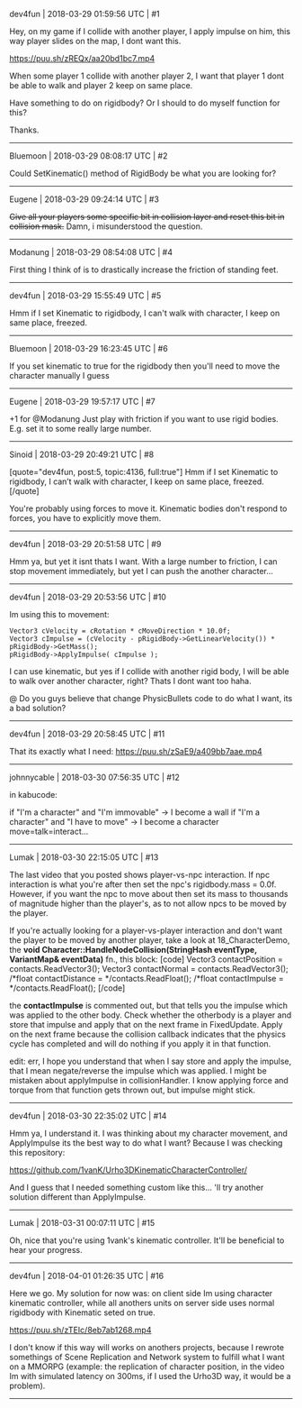 dev4fun | 2018-03-29 01:59:56 UTC | #1

Hey, on my game if I collide with another player, I apply impulse on him, this way player slides on the map, I dont want this. 

https://puu.sh/zREQx/aa20bd1bc7.mp4

When some player 1 collide with another player 2, I want that player 1 dont be able to walk and player 2 keep on same place.

Have something to do on rigidbody? Or I should to do myself function for this?

Thanks.

-------------------------

Bluemoon | 2018-03-29 08:08:17 UTC | #2

Could SetKinematic() method of RigidBody be what you are looking for?

-------------------------

Eugene | 2018-03-29 09:24:14 UTC | #3

~~Give all your players some specific bit in collision layer and reset this bit in collision mask.~~ Damn, i misunderstood the question.

-------------------------

Modanung | 2018-03-29 08:54:08 UTC | #4

First thing I think of is to drastically increase the friction of standing feet.

-------------------------

dev4fun | 2018-03-29 15:55:49 UTC | #5

Hmm if I set Kinematic to rigidbody, I can't walk with character, I keep on same place, freezed.

-------------------------

Bluemoon | 2018-03-29 16:23:45 UTC | #6

If you set kinematic to true for the rigidbody then you'll need to move the character manually I guess

-------------------------

Eugene | 2018-03-29 19:57:17 UTC | #7

+1 for @Modanung
Just play with friction if you want to use rigid bodies.
E.g. set it to some really large number.

-------------------------

Sinoid | 2018-03-29 20:49:21 UTC | #8

[quote="dev4fun, post:5, topic:4136, full:true"]
Hmm if I set Kinematic to rigidbody, I can’t walk with character, I keep on same place, freezed.
[/quote]

You're probably using forces to move it. Kinematic bodies don't respond to forces, you have to explicitly move them.

-------------------------

dev4fun | 2018-03-29 20:51:58 UTC | #9

Hmm ya, but yet it isnt thats I want. With a large number to friction, I can stop movement immediately, but yet I can push the another character...

-------------------------

dev4fun | 2018-03-29 20:53:56 UTC | #10

Im using this to movement:

    Vector3 cVelocity = cRotation * cMoveDirection * 10.0f;
    Vector3 cImpulse = (cVelocity - pRigidBody->GetLinearVelocity()) * pRigidBody->GetMass();
    pRigidBody->ApplyImpulse( cImpulse );

I can use kinematic, but yes if I collide with another rigid body, I will be able to walk over another character, right? Thats I dont want too haha.

@ Do you guys believe that change PhysicBullets code to do what I want, its a bad solution?

-------------------------

dev4fun | 2018-03-29 20:58:45 UTC | #11

That its exactly what I need:
https://puu.sh/zSaE9/a409bb7aae.mp4

-------------------------

johnnycable | 2018-03-30 07:56:35 UTC | #12

in kabucode:

if "I'm a character" and "I'm immovable" -> I become a wall
if "I'm a character" and "I have to move" -> I become a character
move=talk=interact...

-------------------------

Lumak | 2018-03-30 22:15:05 UTC | #13

The last video that you posted shows player-vs-npc interaction.  If npc interaction is what you're after then set the npc's rigidbody.mass = 0.0f.  However, if you want the npc to move about then set its mass to thousands of magnitude higher than the player's, as to not allow npcs to be moved by the player.

If you're actually looking for a player-vs-player interaction and don't want the player to be moved by another player, take a look at 18_CharacterDemo, the
**void Character::HandleNodeCollision(StringHash eventType, VariantMap& eventData)** fn., this block:
[code]
        Vector3 contactPosition = contacts.ReadVector3();
        Vector3 contactNormal = contacts.ReadVector3();
        /*float contactDistance = */contacts.ReadFloat();
        /*float contactImpulse = */contacts.ReadFloat();
[/code]

the **contactImpulse** is commented out, but that tells you the impulse which was applied to the other body.  Check whether the otherbody is a player and store that impulse and apply that on the next frame in FixedUpdate.  Apply on the next frame because the collision callback indicates that the physics cycle has completed and will do nothing if you apply it in that function.

edit: err, I hope you understand that when I say store and apply the impulse, that I mean negate/reverse the impulse which was applied. I might be mistaken about applyImpulse in collisionHandler. I know applying force and torque from that function gets thrown out, but impulse might stick.

-------------------------

dev4fun | 2018-03-30 22:35:02 UTC | #14

Hmm ya, I understand it. I was thinking about my character movement, and ApplyImpulse its the best way to do what I want? Because I was checking this repository:

https://github.com/1vanK/Urho3DKinematicCharacterController/

And I guess that I needed something custom like this... 'll try another solution different than ApplyImpulse.

-------------------------

Lumak | 2018-03-31 00:07:11 UTC | #15

Oh, nice that you're using 1vank's kinematic controller. It'll be beneficial to hear your progress.

-------------------------

dev4fun | 2018-04-01 01:26:35 UTC | #16

Here we go. My solution for now was: on client side Im using character kinematic controller, while all anothers units on server side uses normal rigidbody with Kinematic seted on true.

https://puu.sh/zTEIc/8eb7ab1268.mp4

I don't know if this way will works on anothers projects, because I rewrote somethings of Scene Replication and Network system to fulfill what I want on a MMORPG (example: the replication of character position, in the video Im with simulated latency on 300ms, if I used the Urho3D way, it would be a problem).

-------------------------

